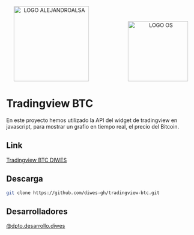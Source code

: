 <div align="center">
  <img src="https://apps.diwes.es/img/icon-tradingview.png" alt="LOGO ALEJANDROALSA" height="200">
  <img src="https://apps.diwes.es/assets/img/Logos%20DIWES/DIWES%20Logo%20-%20Blanco.svg" alt="LOGO OS" height="160" style="margin-left: 100px;">
</div>

# Tradingview BTC

En este proyecto hemos utilizado la API del widget de tradingview en javascript, para mostrar un grafio en tiempo real, el precio del Bitcoin.

## Link

[Tradingview BTC DIWES](https://apps.diwes.es/tradingview-btc/index.html)

## Descarga 

```bash
git clone https://github.com/diwes-gh/tradingview-btc.git
```

## Desarrolladores

[@dpto.desarrollo.diwes](https://www.diwes.es)